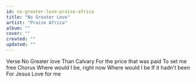 ```yaml
---
id: no-greater-love-praise-africa
title: "No Greater Love"
artist: "Praise Africa"
album: ""
cover: ""
created: ""
updated: ""
---
```


Verse
No Greater love
Than Calvary
For the price that was paid
To set me free
Chorus
Where would I be, right now
Where would I be
If it hadn't been
For Jesus Love for me